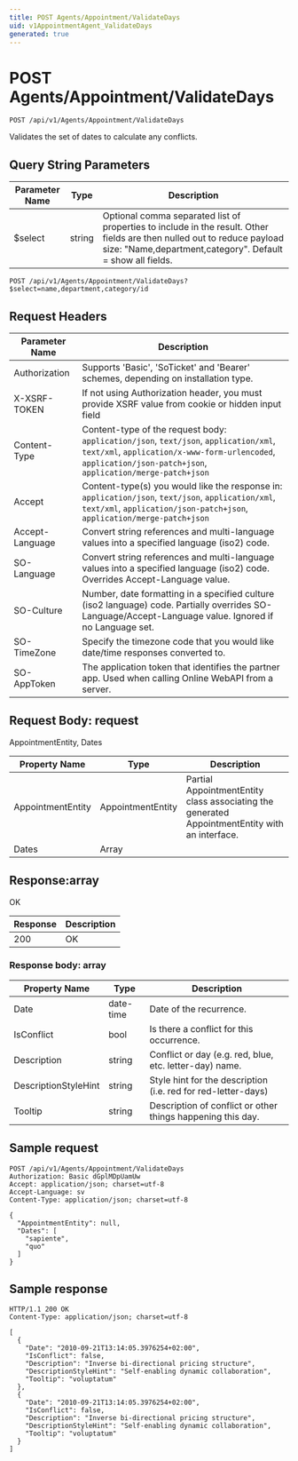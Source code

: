 ```yaml
---
title: POST Agents/Appointment/ValidateDays
uid: v1AppointmentAgent_ValidateDays
generated: true
---
```


# POST Agents/Appointment/ValidateDays

```http
POST /api/v1/Agents/Appointment/ValidateDays
```

Validates the set of dates to calculate any conflicts.







## Query String Parameters

| Parameter Name | Type |  Description |
|----------------|------|--------------|
| $select | string |  Optional comma separated list of properties to include in the result. Other fields are then nulled out to reduce payload size: "Name,department,category". Default = show all fields. |

```http
POST /api/v1/Agents/Appointment/ValidateDays?$select=name,department,category/id
```


## Request Headers

| Parameter Name | Description |
|----------------|-------------|
| Authorization  | Supports 'Basic', 'SoTicket' and 'Bearer' schemes, depending on installation type. |
| X-XSRF-TOKEN   | If not using Authorization header, you must provide XSRF value from cookie or hidden input field |
| Content-Type | Content-type of the request body: `application/json`, `text/json`, `application/xml`, `text/xml`, `application/x-www-form-urlencoded`, `application/json-patch+json`, `application/merge-patch+json` |
| Accept         | Content-type(s) you would like the response in: `application/json`, `text/json`, `application/xml`, `text/xml`, `application/json-patch+json`, `application/merge-patch+json` |
| Accept-Language | Convert string references and multi-language values into a specified language (iso2) code. |
| SO-Language | Convert string references and multi-language values into a specified language (iso2) code. Overrides Accept-Language value. |
| SO-Culture | Number, date formatting in a specified culture (iso2 language) code. Partially overrides SO-Language/Accept-Language value. Ignored if no Language set. |
| SO-TimeZone | Specify the timezone code that you would like date/time responses converted to. |
| SO-AppToken | The application token that identifies the partner app. Used when calling Online WebAPI from a server. |

## Request Body: request 

AppointmentEntity, Dates 

| Property Name | Type |  Description |
|----------------|------|--------------|
| AppointmentEntity | AppointmentEntity | Partial AppointmentEntity class associating the generated AppointmentEntity with an interface. |
| Dates | Array |  |

## Response:array

OK

| Response | Description |
|----------------|-------------|
| 200 | OK |

### Response body: array

| Property Name | Type |  Description |
|----------------|------|--------------|
| Date | date-time | Date of the recurrence. |
| IsConflict | bool | Is there a conflict for this occurrence. |
| Description | string | Conflict or day (e.g. red, blue, etc. letter-day) name. |
| DescriptionStyleHint | string | Style hint for the description (i.e. red for red-letter-days) |
| Tooltip | string | Description of conflict or other things happening this day. |

## Sample request

```http!
POST /api/v1/Agents/Appointment/ValidateDays
Authorization: Basic dGplMDpUamUw
Accept: application/json; charset=utf-8
Accept-Language: sv
Content-Type: application/json; charset=utf-8

{
  "AppointmentEntity": null,
  "Dates": [
    "sapiente",
    "quo"
  ]
}
```

## Sample response

```http_
HTTP/1.1 200 OK
Content-Type: application/json; charset=utf-8

[
  {
    "Date": "2010-09-21T13:14:05.3976254+02:00",
    "IsConflict": false,
    "Description": "Inverse bi-directional pricing structure",
    "DescriptionStyleHint": "Self-enabling dynamic collaboration",
    "Tooltip": "voluptatum"
  },
  {
    "Date": "2010-09-21T13:14:05.3976254+02:00",
    "IsConflict": false,
    "Description": "Inverse bi-directional pricing structure",
    "DescriptionStyleHint": "Self-enabling dynamic collaboration",
    "Tooltip": "voluptatum"
  }
]
```